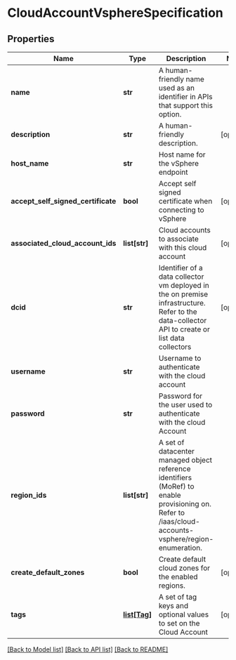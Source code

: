 # CloudAccountVsphereSpecification

## Properties
Name | Type | Description | Notes
------------ | ------------- | ------------- | -------------
**name** | **str** | A human-friendly name used as an identifier in APIs that support this option. | 
**description** | **str** | A human-friendly description. | [optional] 
**host_name** | **str** | Host name for the vSphere endpoint | 
**accept_self_signed_certificate** | **bool** | Accept self signed certificate when connecting to vSphere | [optional] 
**associated_cloud_account_ids** | **list[str]** | Cloud accounts to associate with this cloud account | [optional] 
**dcid** | **str** | Identifier of a data collector vm deployed in the on premise infrastructure. Refer to the data-collector API to create or list data collectors | [optional] 
**username** | **str** | Username to authenticate with the cloud account | 
**password** | **str** | Password for the user used to authenticate with the cloud Account | 
**region_ids** | **list[str]** | A set of datacenter managed object reference identifiers (MoRef) to enable provisioning on. Refer to /iaas/cloud-accounts-vsphere/region-enumeration. | 
**create_default_zones** | **bool** | Create default cloud zones for the enabled regions. | [optional] 
**tags** | [**list[Tag]**](Tag.md) | A set of tag keys and optional values to set on the Cloud Account | [optional] 

[[Back to Model list]](../README.md#documentation-for-models) [[Back to API list]](../README.md#documentation-for-api-endpoints) [[Back to README]](../README.md)

